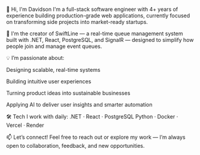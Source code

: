 👋 Hi, I'm Davidson
I'm a full-stack software engineer with 4+ years of experience building production-grade web applications, currently focused on transforming side projects into market-ready startups.

🚀 I'm the creator of SwiftLine — a real-time queue management system built with .NET, React, PostgreSQL, and SignalR — designed to simplify how people join and manage event queues.

💡 I’m passionate about:

Designing scalable, real-time systems

Building intuitive user experiences

Turning product ideas into sustainable businesses

Applying AI to deliver user insights and smarter automation

🛠️ Tech I work with daily:
.NET · React · PostgreSQL  Python · Docker · Vercel · Render

📫 Let’s connect!
Feel free to reach out or explore my work — I’m always open to collaboration, feedback, and new opportunities.
